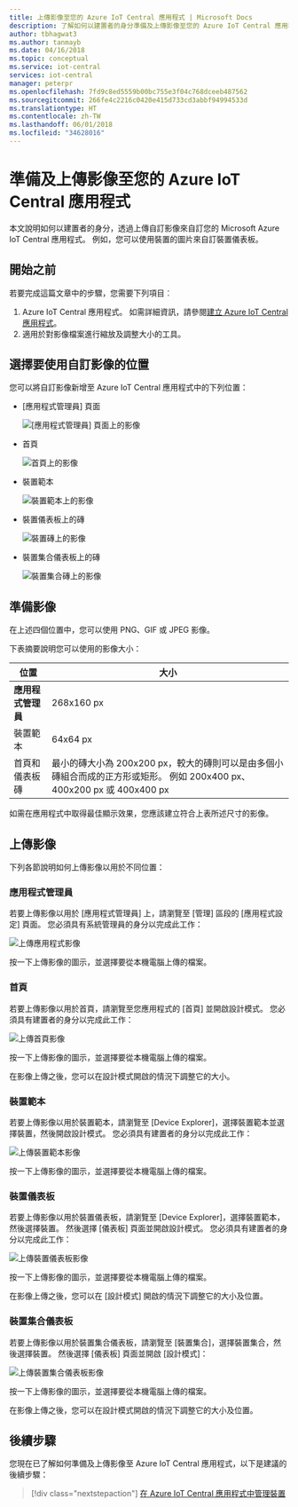 ```yaml
---
title: 上傳影像至您的 Azure IoT Central 應用程式 | Microsoft Docs
description: 了解如何以建置者的身分準備及上傳影像至您的 Azure IoT Central 應用程式。
author: tbhagwat3
ms.author: tanmayb
ms.date: 04/16/2018
ms.topic: conceptual
ms.service: iot-central
services: iot-central
manager: peterpr
ms.openlocfilehash: 7fd9c8ed5559b00bc755e3f04c768dceeb487562
ms.sourcegitcommit: 266fe4c2216c0420e415d733cd3abbf94994533d
ms.translationtype: HT
ms.contentlocale: zh-TW
ms.lasthandoff: 06/01/2018
ms.locfileid: "34628016"
---
```

# <a name="prepare-and-upload-images-to-your-azure-iot-central-application"></a>準備及上傳影像至您的 Azure IoT Central 應用程式

本文說明如何以建置者的身分，透過上傳自訂影像來自訂您的 Microsoft Azure IoT Central 應用程式。 例如，您可以使用裝置的圖片來自訂裝置儀表板。

## <a name="before-you-begin"></a>開始之前

若要完成這篇文章中的步驟，您需要下列項目︰

1. Azure IoT Central 應用程式。 如需詳細資訊，請參閱[建立 Azure IoT Central 應用程式](howto-create-application.md)。
1. 適用於對影像檔案進行縮放及調整大小的工具。

## <a name="choose-where-to-use-custom-images"></a>選擇要使用自訂影像的位置

您可以將自訂影像新增至 Azure IoT Central 應用程式中的下列位置：

* [應用程式管理員] 頁面

    ![[應用程式管理員] 頁面上的影像](media/howto-prepare-images/applicationmanager.png)

* 首頁

    ![首頁上的影像](media/howto-prepare-images/homepage.png)

* 裝置範本

    ![裝置範本上的影像](media/howto-prepare-images/devicetemplate.png)

* 裝置儀表板上的磚

    ![裝置磚上的影像](media/howto-prepare-images/devicetile.png)

* 裝置集合儀表板上的磚

    ![裝置集合磚上的影像](media/howto-prepare-images/devicesettile.png)

## <a name="prepare-the-images"></a>準備影像

在上述四個位置中，您可以使用 PNG、GIF 或 JPEG 影像。

下表摘要說明您可以使用的影像大小：

| 位置 | 大小 |
| -------- | ------ |
| **應用程式管理員** | 268x160 px |
| 裝置範本 | 64x64 px |
| 首頁和儀表板磚 | 最小的磚大小為 200x200 px，較大的磚則可以是由多個小磚組合而成的正方形或矩形。 例如 200x400 px、400x200 px 或 400x400 px |

如需在應用程式中取得最佳顯示效果，您應該建立符合上表所述尺寸的影像。

## <a name="upload-the-images"></a>上傳影像

下列各節說明如何上傳影像以用於不同位置：

### <a name="application-manager"></a>應用程式管理員

若要上傳影像以用於 [應用程式管理員] 上，請瀏覽至 [管理] 區段的 [應用程式設定] 頁面。 您必須具有系統管理員的身分以完成此工作：

![上傳應用程式影像](media/howto-prepare-images/uploadapplicationmanager.png)

按一下上傳影像的圖示，並選擇要從本機電腦上傳的檔案。

### <a name="home-page"></a>首頁

若要上傳影像以用於首頁，請瀏覽至您應用程式的 [首頁] 並開啟設計模式。 您必須具有建置者的身分以完成此工作：

![上傳首頁影像](media/howto-prepare-images/uploadhomepage.png)

按一下上傳影像的圖示，並選擇要從本機電腦上傳的檔案。

在影像上傳之後，您可以在設計模式開啟的情況下調整它的大小。

### <a name="device-template"></a>裝置範本

若要上傳影像以用於裝置範本，請瀏覽至 [Device Explorer]，選擇裝置範本並選擇裝置，然後開啟設計模式。 您必須具有建置者的身分以完成此工作：

![上傳裝置範本影像](media/howto-prepare-images/uploaddevicetemplate.png)

按一下上傳影像的圖示，並選擇要從本機電腦上傳的檔案。

### <a name="device-dashboard"></a>裝置儀表板

若要上傳影像以用於裝置儀表板，請瀏覽至 [Device Explorer]，選擇裝置範本，然後選擇裝置。 然後選擇 [儀表板] 頁面並開啟設計模式。 您必須具有建置者的身分以完成此工作：

![上傳裝置儀表板影像](media/howto-prepare-images/uploaddevicedashboard.png)

按一下上傳影像的圖示，並選擇要從本機電腦上傳的檔案。

在影像上傳之後，您可以在 [設計模式] 開啟的情況下調整它的大小及位置。

### <a name="device-set-dashboard"></a>裝置集合儀表板

若要上傳影像以用於裝置集合儀表板，請瀏覽至 [裝置集合]，選擇裝置集合，然後選擇裝置。 然後選擇 [儀表板] 頁面並開啟 [設計模式]：

![上傳裝置集合儀表板影像](media/howto-prepare-images/uploaddevicesetdashboard.png)

按一下上傳影像的圖示，並選擇要從本機電腦上傳的檔案。

在影像上傳之後，您可以在設計模式開啟的情況下調整它的大小及位置。

## <a name="next-steps"></a>後續步驟

您現在已了解如何準備及上傳影像至 Azure IoT Central 應用程式，以下是建議的後續步驟：

> [!div class="nextstepaction"]
> [在 Azure IoT Central 應用程式中管理裝置](howto-manage-devices.md)